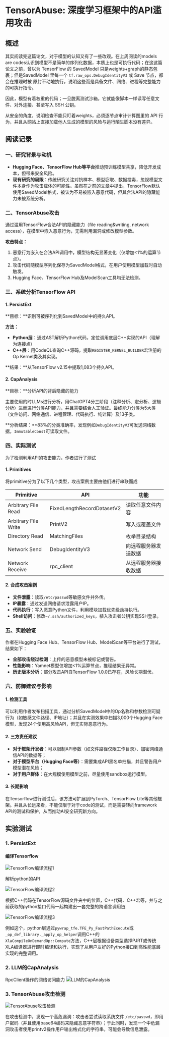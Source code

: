 # TensorAbuse: 深度学习框架中的API滥用攻击

## 概述

其实阅读完这篇论文，对于模型的认知又有了一些改观。在上周阅读的models are codes认识到模型不是简单的序列化数据，本质上也是可执行代码；在这这篇论文之前，曾以为 TensorFlow 的 SavedModel 只是weights+graph的静态包裹；但是SavedModel 里每一个 `tf.raw_ops.DebugIdentityV3` 或 Save 节点，都会在推理时被 原封不动地执行，说明这些而是具备文件、网络、进程等完整能力的可执行指令。

因此，模型有着权重的代码；一旦脱离测试沙箱，它就能像脚本一样读写任意文件、对外连接、甚至写入 SSH 公钥。

从安全的角度，说明检查不能只盯着weights，必须逐节点审计计算图里的 API 行为，并且从网站上直接加载他人生成的模型的风险与运行陌生脚本没有差异。

## 阅读记录

### 一、研究背景与动机

- **Hugging Face、TensorFlow Hub等平台**推动预训练模型共享，降低开发成本，但带来安全风险。
- **现有研究的局限**：传统研究关注对抗样本、模型窃取、数据投毒，忽视模型文件本身作为攻击载体的可能性。虽然在之前的文章中提出，TensorFlow默认使用SavedModel格式，被认为不易被嵌入恶意代码，但其合法API的隐藏能力未被系统分析。

### 二、TensorAbuse攻击

通过滥用TensorFlow合法API的隐藏能力（file reading&writing, network access），在模型中嵌入恶意行为，无需利用漏洞或修改模型参数。

**攻击特点：**

1. 恶意行为嵌入在合法API调用中，模型结构无显著变化（仅增加<1%的运算节点）。
2. 攻击代码随模型序列化保存为SavedModel格式，在用户使用模型加载时自动触发。
3. Hugging Face、TensorFlow Hub及ModelScan工具均无法检测。

### 三、系统分析TensorFlow API

#### 1. PersistExt

**目标：**识别可被序列化到SavedModel中的持久API。

**方法：**
- **Python层**：通过AST解析Python代码，定位调用底层C++实现的API（理解为连接点）
- **C++层**：用CodeQL查询C++源码，提取`REGISTER_KERNEL_BUILDER`宏注册的Op Kernel类及其实现。

**结果：**从TensorFlow v2.15中提取1,083个持久API。

#### 2. CapAnalysis

**目标：**分析API的背后隐藏的能力

主要使用的时LLMs进行分析，用ChatGPT4分三阶段（注释分析、宏分析、逻辑分析）进而进行分类API能力，并且需要结合人工验证。最终能力分类为5大类（文件访问、网络通信、进程管理、代码执行、纯计算）及13子类。

**分析结果：**83%的分类准确率，发现例如`DebugIdentityV3`可发送网络数据，`ImmutableConst`可读取文件。

### 四、实际测试

为了检测利用API的攻击能力，作者进行了测试

#### 1. Primitives

将primitive分为了以下几个类型，攻击案例主要由他们进行串联而成

| Primitive | API | 功能 |
|-----------|-----|------|
| Arbitrary File Read | FixedLengthRecordDatasetV2 | 读取任意文件内容 |
| Arbitrary File Write | PrintV2 | 写入或覆盖文件 |
| Directory Read | MatchingFiles | 枚举目录结构 |
| Network Send | DebugIdentityV3 | 向远程服务器发送数据 |
| Network Receive | rpc_client | 从远程服务器接收数据 |

#### 2. 合成攻击案例

- **文件泄露**：读取`/etc/passwd`等敏感文件并外传。
- **IP暴露**：通过发送网络请求泄露用户IP。
- **代码执行**：写入恶意Python文件，利用模块加载优先级劫持执行。
- **Shell访问**：修改`~/.ssh/authorized_keys`，植入攻击者公钥实现SSH登录。

### 五、实验验证

作者在Hugging Face Hub、TensorFlow Hub、ModelScan等平台进行了测试，结果如下：

- **全部攻击绕过检测**：上传的恶意模型未被标记或警告。
- **性能影响**：Yamnet模型仅增加<1%运算节点，推理结果无异常。
- **历史版本分析**：部分攻击API自TensorFlow 1.0.0已存在，风险长期潜伏。

### 六、防御建议与影响

#### 1. 检测工具

可以利用作者发布扫描工具，通过分析SavedModel中的Op名称和参数检测可疑行为（如敏感文件路径、IP地址）；并且在实测效果中扫描3,000个Hugging Face模型，发现24个使用高风险API，但无实际恶意行为。

#### 2. 三方责任建议

- **对于框架开发者**：可以限制API参数（如文件路径仅限工作目录）、加密网络通信API的数据等；
- **对于模型平台（Hugging Face等）**：需要集成API黑名单扫描，并且警告用户模型潜在风险；
- **对于用户群体**：在大规模使用模型之前，尽量使用sandbox运行模型。

#### 3. 长期影响

在Tensorflow进行测试后，该方法可扩展到PyTorch、TensorFlow Lite等其他框架。并且从长远来看，不能仅限于对于code的测试，而是需要转向framework API的测试和保护，从而推动AI安全研究新方向。

## 实验测试

### 1. PersistExt

#### 编译Tensorflow

![TensorFlow编译流程1](jpg/tensor(1).png)

解析python的API

![TensorFlow编译流程2](jpg/tensor(2).png)

根据C++代码在TensorFlow源码文件夹中的位置，C++代码、C++宏等，并与之前获取的python接口代码一起构建出一套完整的跨语言调用链

![TensorFlow编译流程3](jpg/tensor(3).png)

例如这个，python层通过`pywrap_tfe.TFE_Py_FastPathExecute`或`_op_def_library._apply_op_helper`调用C++的`XlaCompileOnDemandOp::Compute`方法，C++层根据设备类型选择PJRT或传统XLA编译器进行即时编译和执行，实现了从用户友好的Python接口到高性能底层实现的完整调用。

### 2. LLM的CapAnalysis
RpcClient操作的网络访问能力
![LLM的CapAnalysis](jpg/tensor(5).png)
### 3. TensorAbuse攻击检测

![TensorAbuse攻击检测](jpg/tensor(4).png)

在攻击检测中，发现一个高危漏洞：攻击者尝试读取系统文件 `/etc/passwd`，即用户密码（并且使用base64编码来隐藏恶意字符串）；于此同时，发现一个中危漏洞攻击者使用printv2操作用户输出格式化的字符串，可能会导致信息泄露。
